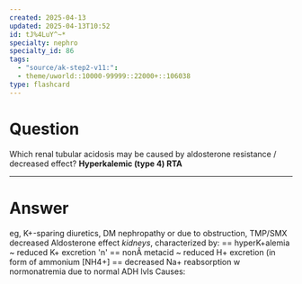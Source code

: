 ```yaml
---
created: 2025-04-13
updated: 2025-04-13T10:52
id: tJ%4LuY^~*
specialty: nephro
specialty_id: 86
tags:
  - "source/ak-step2-v11:": 
  - theme/uworld::10000-99999::22000+::106038
type: flashcard
---
```


# Question
Which renal tubular acidosis may be caused by aldosterone resistance / decreased effect?    **Hyperkalemic (type 4) RTA**

---

# Answer
eg, K+-sparing diuretics, DM nephropathy or due to obstruction, TMP/SMX   decreased Aldosterone effect *kidneys*, characterized by: == hyperK+alemia ~ reduced K+ excretion 'n' == nonÂ metacid ~ reduced H+ excretion (in form of ammonium [NH4+] == decreased Na+ reabsorption w normonatremia due to normal ADH lvls  Causes: